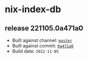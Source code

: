 # nix-index-db
## release 221105.0a471a0
- Built against channel: [`master`](https://github.com/nixos/nixpkgs/tree/master)
- Built against commit: [`0a471a0`](https://github.com/NixOS/nixpkgs/commit/0a471a0b94864675629effcd73e4b62b60cc4bdf)
- Build date: `2022-11-05`
